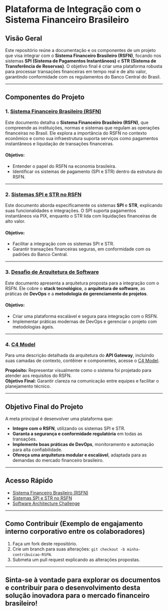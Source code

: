 # Plataforma de Integração com o Sistema Financeiro Brasileiro

## Visão Geral

Este repositório reúne a documentação e os componentes de um projeto que visa integrar com o **Sistema Financeiro Brasileiro (RSFN)**, focando nos sistemas **SPI (Sistema de Pagamentos Instantâneos)** e **STR (Sistema de Transferência de Reservas)**. O objetivo final é criar uma plataforma robusta para processar transações financeiras em tempo real e de alto valor, garantindo conformidade com os regulamentos do Banco Central do Brasil.

---

## Componentes do Projeto

### 1. [Sistema Financeiro Brasileiro (RSFN)](./Sistema_Financeiro_Brasileiro.md)
Este documento detalha o **Sistema Financeiro Brasileiro (RSFN)**, que compreende as instituições, normas e sistemas que regulam as operações financeiras no Brasil. Ele explora a importância do RSFN no contexto econômico e como sua infraestrutura suporta serviços como pagamentos instantâneos e liquidação de transações financeiras.

#### Objetivo:
- Entender o papel do RSFN na economia brasileira.
- Identificar os sistemas de pagamento (SPI e STR) dentro da estrutura do RSFN.

---

### 2. [Sistemas SPI e STR no RSFN](./Sistemas_SPI_STR_RSBN.md)
Este documento aborda especificamente os sistemas **SPI** e **STR**, explicando suas funcionalidades e integrações. O SPI suporta pagamentos instantâneos via PIX, enquanto o STR lida com liquidações financeiras de alto valor.

#### Objetivo:
- Facilitar a integração com os sistemas SPI e STR.
- Garantir transações financeiras seguras, em conformidade com os padrões do Banco Central.

---

### 3. [Desafio de Arquitetura de Software](./Desafio_Arquitetura_Software.md)
Este documento apresenta a arquitetura proposta para a integração com o RSFN. Ele cobre o **stack tecnológico**, a **arquitetura de software**, as práticas de **DevOps** e a **metodologia de gerenciamento de projetos**.

#### Objetivo:
- Criar uma plataforma escalável e segura para integração com o RSFN.
- Implementar práticas modernas de DevOps e gerenciar o projeto com metodologias ágeis.

---

### 4. [C4 Model](./C4Model.md)

Para uma descrição detalhada da arquitetura do **API Gateway**, incluindo suas camadas de contexto, contêiner e componentes, acesse o [C4 Model](./C4Model.md).

**Propósito:** Representar visualmente como o sistema foi projetado para atender aos requisitos do RSFN.  
**Objetivo Final:** Garantir clareza na comunicação entre equipes e facilitar o planejamento técnico.

---

## Objetivo Final do Projeto

A meta principal é desenvolver uma plataforma que:
- **Integre com o RSFN**, utilizando os sistemas SPI e STR.
- **Garanta a segurança e conformidade regulatória** em todas as transações.
- **Implemente boas práticas de DevOps**, monitoramento e automação para alta confiabilidade.
- **Ofereça uma arquitetura modular e escalável**, adaptada para as demandas do mercado financeiro brasileiro.

---

## Acesso Rápido

- [Sistema Financeiro Brasileiro (RSFN)](./Sistema_Financeiro_Brasileiro.md)
- [Sistemas SPI e STR no RSFN](./Sistemas_SPI_STR_RSBN.md)
- [Software Architecture Challenge](./Software_Architecture_Challenge.md)

---

## Como Contribuir (Exemplo de engajamento interno corporativo entre os colaboradores)

1. Faça um fork deste repositório.
2. Crie um branch para suas alterações: `git checkout -b minha-contribuicao-RSFN`.
3. Submeta um pull request explicando as alterações propostas.

---

Sinta-se à vontade para explorar os documentos e contribuir para o desenvolvimento desta solução inovadora para o mercado financeiro brasileiro!
---


